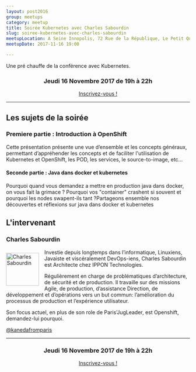 ```yaml
---
layout: post2016
group: meetups
category: meetup
title: Soirée Kubernetes avec Charles Sabourdin
slug: soiree-kubernetes-avec-charles-sabourdin
meetupLocation: A Seine Innopolis, 72 Rue de la République, Le Petit Quevilly
meetupDate: 2017-11-16 19:00

---
```


Une pré chauffe de la conférence avec Kubernetes.

<div style="text-align: center;">
  <h3>Jeudi 16 Novembre 2017 de 19h à 22h</h3>
  <p>
    <a class="button" target="_blank" href="http://meetu.ps/3fmWXY">
      Inscrivez-vous !
    </a>
  </p>
</div>

----

## Les sujets de la soirée

### Premiere partie : Introduction à OpenShift

Cette présentation présente une vue d’ensemble et les concepts généraux, permettant d’appréhender les concepts et de faciliter l'utilisation de Kubernetes et OpenShift, les POD, les services, le source-to-image, etc...

#### Seconde partie : Java dans docker et kubernetes

Pourquoi quand vous demandez a mettre en production java dans docker, on vous fait la grimace ? Pourquoi vos "container" crashent si souvent et pourquoi les nodes swapent-ils tant ?Partageons ensemble nos découvertes et réflexions sur java dans docker et kubernetes
## L'intervenant

### Charles Sabourdin

<img src="https://pbs.twimg.com/profile_images/852073008772648960/OHbbEu8Y_400x400.jpg" alt="Charles Sabourdin" width="90" style="float: left; margin: 10px 15px 0px 0px;"/>

<p style="overflow: auto;">Investie depuis longtemps dans l’informatique, Linuxiens, Javaiste et viscéralement DevOps-iens, Charles Sabourdin est Architecte chez IPPON Technologies. 

Régulièrement en charge de problématiques d’architecture, de sécurité et de production. Il travaille sur des missions Agile, de production, d’assistance Direction, de développement et d’opérations vers un but commun: l’amélioration du processus de production et l’expérience utilisateur.

Son focus actuel, en plus de son role de Paris'JugLeader, est Openshift, demandez-lui pourquoi.</p>

<a href="https://twitter.com/kanedafromparis">@kanedafromparis</a>

----

<div style="text-align: center;">
  <h3>Jeudi 16 Novembre 2017 de 19h à 22h</h3>
    <p>
      <a class="button" target="_blank" href="http://meetu.ps/3fmWXY">
        Inscrivez-vous !
      </a>
    </p>  
</div>
